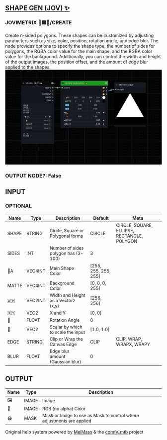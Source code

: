 [SHAPE GEN (JOV) ✨](https://github.com/Amorano/Jovimetrix-examples/blob/master/node/SHAPE%20GEN/SHAPE%20GEN.md)
---------------------------------------------------------------------------------------------------------------
### JOVIMETRIX 🔺🟩🔵/CREATE
  
Create n-sided polygons. These shapes can be customized by adjusting parameters such as size, color, position, rotation angle, and edge blur. The node provides options to specify the shape type, the number of sides for polygons, the RGBA color value for the main shape, and the RGBA color value for the background. Additionally, you can control the width and height of the output images, the position offset, and the amount of edge blur applied to the shapes.  
![SHAPE GEN](https://raw.githubusercontent.com/Amorano/Jovimetrix-examples/master/node/SHAPE%20GEN/SHAPE%20GEN.png)
### OUTPUT NODE?: False
INPUT
-----
### OPTIONAL
| Name | Type | Description | Default | Meta |
| --- | --- | --- | --- | --- |
| SHAPE | STRING | Circle, Square or Polygonal forms | CIRCLE | CIRCLE, SQUARE, ELLIPSE, RECTANGLE, POLYGON |
| SIDES | INT | Number of sides polygon has (3-100) | 3 |  |
| 🌈A | VEC4INT | Main Shape Color | [255, 255, 255, 255] |  |
| MATTE | VEC4INT | Background Color | [0, 0, 0, 255] |  |
| 🇼🇭 | VEC2INT | Width and Height as a Vector2 (x,y) | [256, 256] |  |
| 🇽🇾 | VEC2 | X and Y | [0, 0] |  |
| 📐 | FLOAT | Rotation Angle | 0 |  |
| 📏 | VEC2 | Scalar by which to scale the input | [1.0, 1.0] |  |
| EDGE | STRING | Clip or Wrap the Canvas Edge | CLIP | CLIP, WRAP, WRAPX, WRAPY |
| BLUR | FLOAT | Edge blur amount (Gaussian blur) | 0 |  |
OUTPUT
------
| Name | Type | Description |
| --- | --- | --- |
| 🖼️ | IMAGE | Image |
| 🌈 | IMAGE | RGB (no alpha) Color |
| 😷 | MASK | Mask or Image to use as Mask to control where adjustments are applied |
Original help system powered by [MelMass](https://github.com/melMass) & the [comfy\_mtb](https://github.com/melMass/comfy_mtb) project